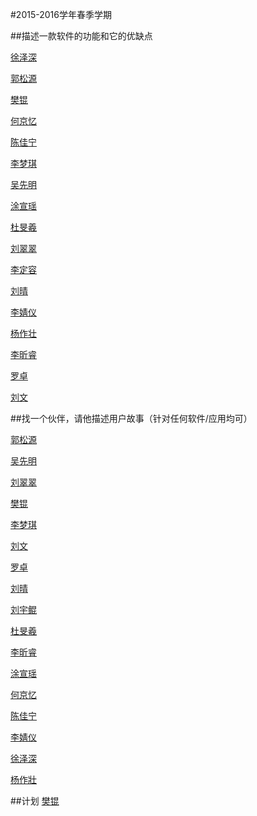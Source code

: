#2015-2016学年春季学期
 
 
##描述一款软件的功能和它的优缺点

 
[徐泽深](https://github.com/futuer2015/study/blob/master/first%20homeword.md) 

[郭松源](https://github.com/Adaguoguo/ada1st/blob/master/%E4%BD%9C%E4%B8%9A.md)
 
[樊锟](https://github.com/Emily1221/Angela/blob/master/software.md)
 
[何京忆](https://github.com/901102/A-brief-introduction-to-Kugou.md/blob/master/README.md)
 
[陈佳宁](https://github.com/Bob31/SETest/blob/master/Something%20about%20Google%20Chome.md)
 
[李梦琪](https://github.com/12345678900000000/Software/blob/master/NetEase%20Cloud%20Music.md)

[吴先明](https://github.com/wxm123456789/-Receipt-box--201434023/blob/master/Receipt-box.md)

[涂宣瑶](https://github.com/Tumipiaoyao/gnocchi/blob/master/%E4%BD%9C%E4%B8%9A1.md)

[杜旻羲](https://github.com/Ritahaha/biubiubiu/blob/master/Something%20for%20QQ.md)

[刘翠翠](https://github.com/Erin123456/ae/blob/master/What%20I%20need%20more%20about%20Photoshop%20CS6.md)

[李定容](https://github.com/Jason34068/SETest/blob/master/Thinkings%20about%20%22Wallpapers%22.md)

[刘晴](https://github.com/carolinelllqqq/sina-weibo/blob/master/sina.md)

[李婧仪](https://github.com/dlutljy/my-first-homework/blob/master/WeChat%20from%20Tencent.md)

[杨作壮](https://github.com/Yzz21/thunder/blob/master/杨作壮作业.md)

[李昕睿](https://github.com/LIXINRUI0801/Introduction-to-Youdao/blob/master/README.md)

[罗卓](https://github.com/2014barbara/Software-Engineering-1/blob/master/Software%20Engineering.md)

[刘文](https://github.com/dbfcb/software-2/blob/master/A%20few%20things%20about%20Mobile%20Banking%20Service.md)

##找一个伙伴，请他描述用户故事（针对任何软件/应用均可）

[郭松源](https://github.com/Adaguoguo/ada1st/blob/master/%E7%94%A8%E6%88%B7%E6%95%85%E4%BA%8B.md)

[吴先明](https://github.com/wxm123456789/201434023.md/blob/master/吴先明（用户故事）.md)

[刘翠翠](https://github.com/Erin123456/Erin/blob/master/Homework2.md)

[樊锟](https://github.com/Emily1221/the-user-story/blob/master/user%20story.md)

[李梦琪](https://github.com/12345678900000000/Software/blob/master/%E7%94%A8%E6%88%B7%E6%95%85%E4%BA%8B.md)

[刘文](https://github.com/dbfcb/software-2/blob/master/用户故事.md)

[罗卓](https://github.com/2014barbara/Software-Engineering-1/blob/master/%E7%94%A8%E6%88%B7%E6%95%85%E4%BA%8B.md)

[刘晴](https://github.com/carolinelllqqq/users-stories/blob/master/用户故事.md)

[刘宇鲲](https://github.com/birdie123/-/blob/master/%E7%94%A8%E6%88%B7%E6%95%85%E4%BA%8B.md)

[杜旻羲](https://github.com/Ritahaha/biubiubiu/blob/master/%E7%94%A8%E6%88%B7%E6%95%85%E4%BA%8B.md)

[李昕睿](https://github.com/LIXINRUI0801/---)

[涂宣瑶](https://github.com/Tumipiaoyao/gnocchi/blob/master/%E7%94%A8%E6%88%B7%E6%95%85%E4%BA%8B.md)

[何京忆](https://github.com/901102/Users-stouries/blob/master/README.md)

[陈佳宁](https://github.com/Bob31/SETest/blob/master/%E7%94%A8%E6%88%B7%E6%95%85%E4%BA%8B.md)

[李婧仪](https://github.com/dlutljy/my-first-homework/blob/master/lijingyi-homework2.md)

[徐泽深](https://github.com/futuer2015/study/blob/master/%E5%BE%90%E6%B3%BD%E6%B7%B1%EF%BC%8C%E7%94%A8%E6%88%B7%E6%95%85%E4%BA%8B.md)


[杨作壯](https://github.com/Yzz21/-/blob/master/README.md)


##计划
[樊锟](https://github.com/Emily1221/Trip/blob/master/Travel.md)
